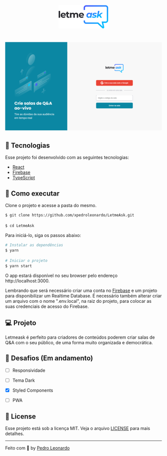 <p align="center">
  <img alt="Letmeask" src="./src/assets/images/logo.svg" width="160px">
</p>

<h1 align="center">
    <img  style="border-radius: px;" alt="Letmeask" src="./src/assets/images/README.png" />
</h1>

## 🧪 Tecnologias

Esse projeto foi desenvolvido com as seguintes tecnologias:

- [React](https://reactjs.org)
- [Firebase](https://firebase.google.com/)
- [TypeScript](https://www.typescriptlang.org/)

## 🚀 Como executar

Clone o projeto e acesse a pasta do mesmo.

```bash
$ git clone https://github.com/xpedroleonardo/LetmeAsk.git

$ cd LetmeAsk
```

Para iniciá-lo, siga os passos abaixo:

```bash
# Instalar as dependências
$ yarn

# Iniciar o projeto
$ yarn start
```

O app estará disponível no seu browser pelo endereço http://localhost:3000.

Lembrando que será necessário criar uma conta no [Firebase](https://firebase.google.com/) e um projeto para disponibilizar um Realtime Database.
É necessário também alterar criar um arquivo com o nome ".env.local", na raiz do projeto, para colocar as suas credenciais de acesso do Firebase.

## 💻 Projeto

Letmeask é perfeito para criadores de conteúdos poderem criar salas de Q&A com o seu público, de uma forma muito organizada e democrática.

## 📑 Desafios (Em andamento)

- [ ] Responsividade

- [ ] Tema Dark

- [x] Styled Components

- [ ] PWA

## 📝 License

Esse projeto está sob a licença MIT. Veja o arquivo [LICENSE](LICENSE.md) para mais detalhes.

---

Feito com 💜 by [Pedro Leonardo](https://github.com/xpedroleonardo)
